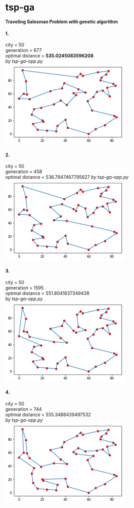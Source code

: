 # tsp-ga
**Traveling Salesman Problem with genetic algorithm**

#### 1.  
  city = 50  
  generation = 677  
  optimal distance = **535.0245083596208**   
  *by tsp-ga-opp.py*  
  ![image](https://github.com/wildlywasp/tsp/blob/master/GA/figure/city50.535.0245083596208.png)


#### 2.  
  city = 50  
  generation = 458  
  optimal distance = 536.7947467795627
  *by tsp-ga-opp.py*  
  ![image](https://github.com/wildlywasp/tsp/blob/master/GA/figure/city50.536.7947467795627.png)
  
  
#### 3.  
  city = 50  
  generation = 1595  
  optimal distance = 551.8041637349438  
  *by tsp-ga-opp.py*  
  ![image](https://github.com/wildlywasp/tsp/blob/master/GA/figure/city50.551.8041637349438.png)
  
  
#### 4.  
  city = 50  
  generation = 744  
  optimal distance = 555.3488439497532  
  *by tsp-ga-opp.py*  
  ![image](https://github.com/wildlywasp/tsp/blob/master/GA/figure/city50.555.3488439497532.png)
